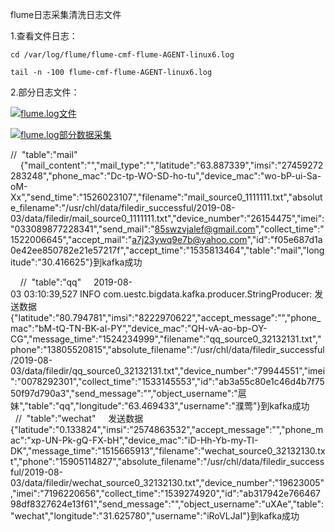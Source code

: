 ﻿flume日志采集清洗日志文件
 
1.查看文件日志：

`cd /var/log/flume/flume-cmf-flume-AGENT-linux6.log`

`tail -n -100 flume-cmf-flume-AGENT-linux6.log`

2.部分日志文件：

[![flume.log文件](index_files/9bdedfbc-1be9-4d49-9946-4e18bbaf2f3d.png "flume.log文件")](file:///C:/Users/Administrator/Documents/My%20Knowledge/temp/f878a635-22bb-497f-83aa-54e28d48d954/128/index_files/9bdedfbc-1be9-4d49-9946-4e18bbaf2f3d.png "flume.log文件")


[![flume.log部分数据采集](index_files/3bda30b4-ee16-467b-91dc-393dfb5d0620.png "flume.log部分数据采集")](file:///C:/Users/Administrator/Documents/My%20Knowledge/temp/f878a635-22bb-497f-83aa-54e28d48d954/128/index_files/3bda30b4-ee16-467b-91dc-393dfb5d0620.png "flume.log部分数据采集")
    
  
  //  "table":"mail"
    {"mail_content":"","mail_type":"","latitude":"63.887339","imsi":"27459272283248","phone_mac":"Dc-tp-WO-SD-ho-tu","device_mac":"wo-bP-ui-Sa-oM-Xx","send_time":"1526023107","filename":"mail_source0_1111111.txt","absolute_filename":"/usr/chl/data/filedir_successful/2019-08-03/data/filedir/mail_source0_1111111.txt","device_number":"26154475","imei":"033089877228341","send_mail":"85swzvjalef@gmail.com","collect_time":"1522006645","accept_mail":"a7j23ywq9e7b@yahoo.com","id":"f05e687d1a0e42ee850782e21e57217f","accept_time":"1535813464","table":"mail","longitude":"30.416625"}到kafka成功


    //  "table":"qq"
    2019-08-03 03:10:39,527 INFO com.uestc.bigdata.kafka.producer.StringProducer: 发送数据{"latitude":"80.794781","imsi":"8222970622","accept_message":"","phone_mac":"bM-tQ-TN-BK-al-PY","device_mac":"QH-vA-ao-bp-OY-CG","message_time":"1524234999","filename":"qq_source0_32132131.txt","phone":"13805520815","absolute_filename":"/usr/chl/data/filedir_successful/2019-08-03/data/filedir/qq_source0_32132131.txt","device_number":"79944551","imei":"0078292301","collect_time":"1533145553","id":"ab3a55c80e1c46d4b7f7550f97d790a3","send_message":"","object_username":"扈妹","table":"qq","longitude":"63.469433","username":"濮莺"}到kafka成功
    
 
 //  "table":"wechat"
    发送数据{"latitude":"0.133824","imsi":"2574863532","accept_message":"","phone_mac":"xp-UN-Pk-gQ-FX-bH","device_mac":"iD-Hh-Yb-my-TI-DK","message_time":"1515665913","filename":"wechat_source0_32132130.txt","phone":"15905114827","absolute_filename":"/usr/chl/data/filedir_successful/2019-08-03/data/filedir/wechat_source0_32132130.txt","device_number":"19623005","imei":"7196220656","collect_time":"1539274920","id":"ab317942e76646798df8327624e13f61","send_message":"","object_username":"uXAe","table":"wechat","longitude":"31.625780","username":"iRoVLJaI"}到kafka成功
